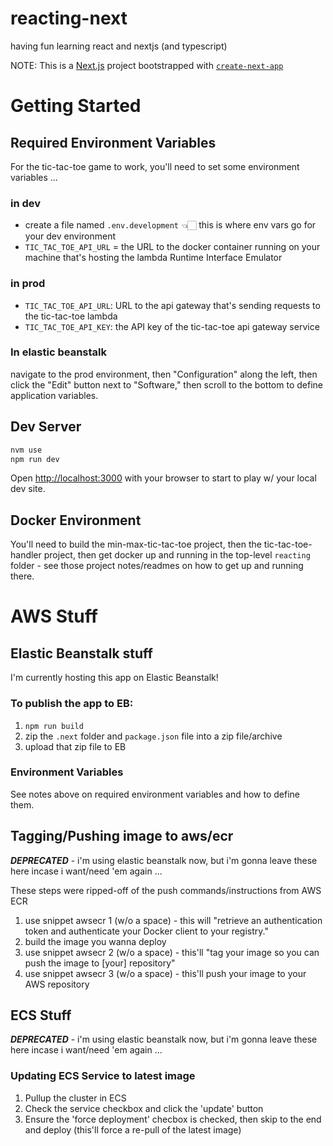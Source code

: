 # reacting-next
having fun learning react and nextjs (and typescript)

NOTE: This is a [Next.js](https://nextjs.org/) project bootstrapped with [`create-next-app`](https://github.com/vercel/next.js/tree/canary/packages/create-next-app)

# Getting Started

## Required Environment Variables

For the tic-tac-toe game to work, you'll need to set some environment variables ...

### in dev

- create a file named `.env.development` 👈🏻 this is where env vars go for your dev environment
- `TIC_TAC_TOE_API_URL` = the URL to the docker container running on your machine that's hosting the lambda Runtime Interface Emulator

### in prod

- `TIC_TAC_TOE_API_URL`: URL to the api gateway that's sending requests to the tic-tac-toe lambda
- `TIC_TAC_TOE_API_KEY`: the API key of the tic-tac-toe api gateway service

### In elastic beanstalk

navigate to the prod environment, then "Configuration" along the left, then click the "Edit" button next to "Software," then scroll to the bottom to define application variables.

## Dev Server

```zsh
nvm use
npm run dev
```

Open [http://localhost:3000](http://localhost:3000) with your browser to start to play w/ your local dev site.

## Docker Environment

You'll need to build the min-max-tic-tac-toe project, then the tic-tac-toe-handler project, then get docker up and running in the top-level `reacting` folder - see those project notes/readmes on how to get up and running there.

# AWS Stuff
## Elastic Beanstalk stuff

I'm currently hosting this app on Elastic Beanstalk!

### To publish the app to EB:

1. `npm run build`
2. zip the `.next` folder and `package.json` file into a zip file/archive
3. upload that zip file to EB

### Environment Variables

See notes above on required environment variables and how to define them.

## Tagging/Pushing image to aws/ecr

***DEPRECATED*** - i'm using elastic beanstalk now, but i'm gonna leave these here incase i want/need 'em again ...

These steps were ripped-off of the push commands/instructions from AWS ECR

1. use snippet awsecr 1 (w/o a space) - this will "retrieve an authentication token and authenticate your Docker client to your registry."
2. build the image you wanna deploy
3. use snippet awsecr 2 (w/o a space) - this'll "tag your image so you can push the image to [your] repository"
4. use snippet awsecr 3 (w/o a space) - this'll push your image to your AWS repository

## ECS Stuff

***DEPRECATED*** - i'm using elastic beanstalk now, but i'm gonna leave these here incase i want/need 'em again ...
### Updating ECS Service to latest image


1. Pullup the cluster in ECS
2. Check the service checkbox and click the 'update' button
3. Ensure the 'force deployment' checbox is checked, then skip to the end and deploy (this'll force a re-pull of the latest image)
